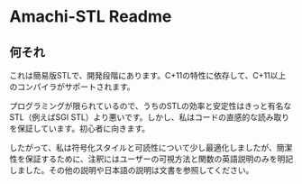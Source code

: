 # Amachi-STL Readme

## 何それ

これは簡易版STLで、開発段階にあります。C+11の特性に依存して、C+11以上のコンパイラがサポートされます。

プログラミングが限られているので、うちのSTLの効率と安定性はきっと有名なSTL（例えばSGI STL）より悪いです。しかし、私はコードの直感的な読み取りを保証しています。初心者に向きます。

したがって、私は符号化スタイルと可読性について少し最適化しましたが、簡潔性を保証するために、注釈にはユーザーの可視方法と関数の英語説明のみを明記しました。その他の説明や日本語の説明は文書を参照してください。

